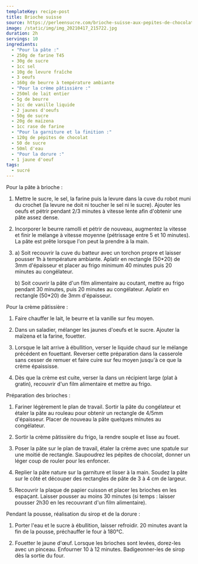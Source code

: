 ```yaml
---
templateKey: recipe-post
title: Brioche suisse
source: https://perleensucre.com/brioche-suisse-aux-pepites-de-chocolat/
image: /static/img/img_20210417_215722.jpg
duration: 2h
servings: 10
ingredients:
  - "Pour la pâte :"
  - 250g de farine T45
  - 30g de sucre
  - 1cc sel
  - 10g de levure fraîche
  - 3 oeufs
  - 160g de beurre à température ambiante
  - "Pour la crème pâtissière :"
  - 250ml de lait entier
  - 5g de beurre
  - 1cc de vanille liquide
  - 2 jaunes d'oeufs
  - 50g de sucre
  - 20g de maïzena
  - 1cc rase de farine
  - "Pour la garniture et la finition :"
  - 120g de pépites de chocolat
  - 50 de sucre
  - 50ml d'eau
  - "Pour la dorure :"
  - 1 jaune d'oeuf
tags:
  - sucré
---
```

Pour la pâte à brioche :

1. Mettre le sucre, le sel, la farine puis la levure dans la cuve du robot muni du crochet (la levure ne doit ni toucher le sel ni le sucre). Ajouter les oeufs et pétrir pendant 2/3 minutes à vitesse lente afin d'obtenir une pâte assez dense.

2. Incorporer le beurre ramolli et pétrir de nouveau, augmentez la vitesse et finir le mélange à vitesse moyenne (pétrissage entre 5 et 10 minutes). La pâte est prête lorsque l'on peut la prendre à la main.

3. a) Soit recouvrir la cuve du batteur avec un torchon propre et laisser pousser 1h à température ambiante. Aplatir en rectangle (50*20) de 3mm d'épaisseur et placer au frigo minimum 40 minutes puis 20 minutes au congélateur.

   b) Soit couvrir la pâte d'un film alimentaire au coutant, mettre au frigo pendant 30 minutes, puis 20 minutes au congélateur. Aplatir en rectangle (50*20) de 3mm d'épaisseur.

Pour la crème pâtissière :

1. Faire chauffer le lait, le beurre et la vanille sur feu moyen. 

2. Dans un saladier, mélanger les jaunes d'oeufs et le sucre. Ajouter la maïzena et la farine, fouetter.

3. Lorsque le lait arrive à ébullition, verser le liquide chaud sur le mélange précédent en fouettant. Reverser cette préparation dans la casserole sans cesser de remuer et faire cuire sur feu moyen jusqu'à ce que la crème épaississe.

4. Dès que la crème est cuite, verser la dans un récipient large (plat à gratin), recouvrir d'un film alimentaire et mettre au frigo.

Préparation des brioches :

1. Fariner légèrement le plan de travail. Sortir la pâte du congélateur et étaler la pâte au rouleau pour obtenir un rectangle de 4/5mm d'épaisseur. Placer de nouveau la pâte quelques minutes au congélateur.

2. Sortir la crème pâtissière du frigo, la rendre souple et lisse au fouet.

3. Poser la pâte sur le plan de travail, étaler la crème avec une spatule sur une moitié de rectangle. Saupoudrez les pépites de chocolat, donner un léger coup de rouler pour les enfoncer.

4. Replier la pâte nature sur la garniture et lisser à la main. Soudez la pâte sur le côté et découper des rectangles de pâte de 3 à 4 cm de largeur. 

5. Recouvrir la plaque de papier cuisson et placer les brioches en les espaçant. Laisser pousser au moins 30 minutes (si temps : laisser pousser 2h30 en les recouvrant d'un film alimentaire).

Pendant la pousse, réalisation du sirop et de la dorure :

1. Porter l'eau et le sucre à ébullition, laisser refroidir. 20 minutes avant la fin de la pousse, préchauffer le four à 180°C.

2. Fouetter le jaune d'œuf. Lorsque les brioches sont levées, dorez-les avec un pinceau. Enfourner 10 à 12 minutes. Badigeonner-les de sirop dès la sortie du four.